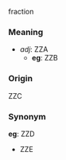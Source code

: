 fraction
### Meaning
+ _adj_: ZZA
    + __eg__: ZZB

### Origin

ZZC

### Synonym

__eg__: ZZD

+ ZZE


